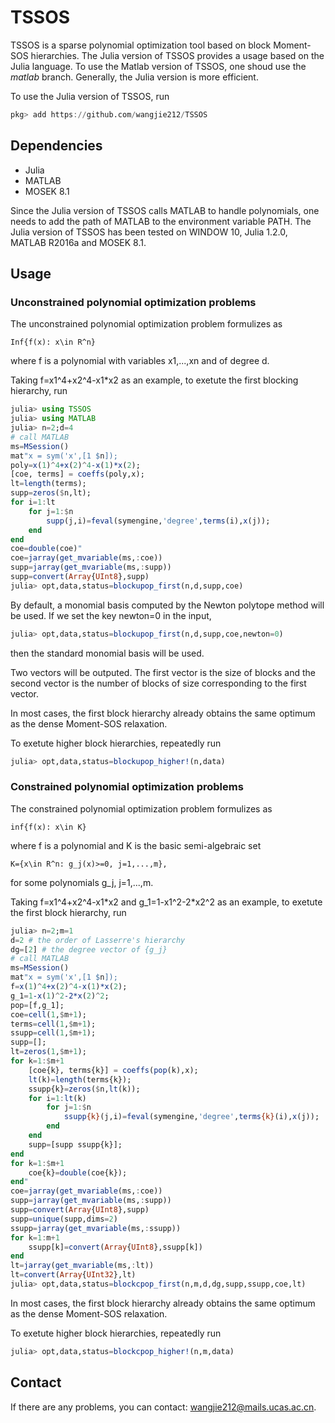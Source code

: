 # TSSOS
TSSOS is a sparse polynomial optimization tool based on block Moment-SOS hierarchies. The Julia version of TSSOS provides a usage based on the Julia language. To use the Matlab version of TSSOS, one shoud use the *matlab* branch. Generally, the Julia version is more efficient.

To use the Julia version of TSSOS, run
```Julia
pkg> add https://github.com/wangjie212/TSSOS
 ```

## Dependencies
- Julia
- MATLAB
- MOSEK 8.1

Since the Julia version of TSSOS calls MATLAB to handle polynomials, one needs to add the path of MATLAB to the environment variable PATH. The Julia version of TSSOS has been tested on WINDOW 10, Julia 1.2.0, MATLAB R2016a and MOSEK 8.1.
## Usage
### Unconstrained polynomial optimization problems
The unconstrained polynomial optimization problem formulizes as
```
Inf{f(x): x\in R^n}
```
where f is a polynomial with variables x1,...,xn and of degree d.

Taking f=x1^4+x2^4-x1\*x2 as an example, to exetute the first blocking hierarchy, run
```Julia
julia> using TSSOS
julia> using MATLAB
julia> n=2;d=4
# call MATLAB
ms=MSession()
mat"x = sym('x',[1 $n]);
poly=x(1)^4+x(2)^4-x(1)*x(2);
[coe, terms] = coeffs(poly,x);
lt=length(terms);
supp=zeros($n,lt);
for i=1:lt
    for j=1:$n
        supp(j,i)=feval(symengine,'degree',terms(i),x(j));
    end
end
coe=double(coe)"
coe=jarray(get_mvariable(ms,:coe))
supp=jarray(get_mvariable(ms,:supp))
supp=convert(Array{UInt8},supp)
julia> opt,data,status=blockupop_first(n,d,supp,coe)
```
By default, a monomial basis computed by the Newton polytope method will be used. If we set the key newton=0 in the input,
```Julia
julia> opt,data,status=blockupop_first(n,d,supp,coe,newton=0)
```
then the standard monomial basis will be used.

Two vectors will be outputed. The first vector is the size of blocks and the second vector is the number of blocks of size corresponding to the first vector.

In most cases, the first block hierarchy already obtains the same optimum as the dense Moment-SOS relaxation.

To exetute higher block hierarchies, repeatedly run

```Julia
julia> opt,data,status=blockupop_higher!(n,data)
```

### Constrained polynomial optimization problems
The constrained polynomial optimization problem formulizes as
```
inf{f(x): x\in K}
```
where f is a polynomial and K is the basic semi-algebraic set
```
K={x\in R^n: g_j(x)>=0, j=1,...,m},
```
for some polynomials g_j, j=1,...,m.

Taking f=x1^4+x2^4-x1\*x2 and g_1=1-x1^2-2\*x2^2 as an example, to exetute the first block hierarchy, run

```Julia
julia> n=2;m=1
d=2 # the order of Lasserre's hierarchy
dg=[2] # the degree vector of {g_j}
# call MATLAB
ms=MSession()
mat"x = sym('x',[1 $n]);
f=x(1)^4+x(2)^4-x(1)*x(2);
g_1=1-x(1)^2-2*x(2)^2;
pop=[f,g_1];
coe=cell(1,$m+1);
terms=cell(1,$m+1);
ssupp=cell(1,$m+1);
supp=[];
lt=zeros(1,$m+1);
for k=1:$m+1
    [coe{k}, terms{k}] = coeffs(pop(k),x);
    lt(k)=length(terms{k});
    ssupp{k}=zeros($n,lt(k));
    for i=1:lt(k)
        for j=1:$n
            ssupp{k}(j,i)=feval(symengine,'degree',terms{k}(i),x(j));
        end
    end
    supp=[supp ssupp{k}];
end
for k=1:$m+1
    coe{k}=double(coe{k});
end"
coe=jarray(get_mvariable(ms,:coe))
supp=jarray(get_mvariable(ms,:supp))
supp=convert(Array{UInt8},supp)
supp=unique(supp,dims=2)
ssupp=jarray(get_mvariable(ms,:ssupp))
for k=1:m+1
    ssupp[k]=convert(Array{UInt8},ssupp[k])
end
lt=jarray(get_mvariable(ms,:lt))
lt=convert(Array{UInt32},lt)
julia> opt,data,status=blockcpop_first(n,m,d,dg,supp,ssupp,coe,lt)
```

In most cases, the first block hierarchy already obtains the same optimum as the dense Moment-SOS relaxation.

To exetute higher block hierarchies, repeatedly run

```Julia
julia> opt,data,status=blockcpop_higher!(n,m,data)
```

## Contact
If there are any problems, you can contact: wangjie212@mails.ucas.ac.cn.
